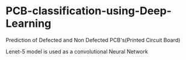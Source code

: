 # PCB-classification-using-Deep-Learning
Prediction of Defected and Non Defected PCB's(Printed Circuit Board) 

Lenet-5 model is used as a convolutional Neural Network 
